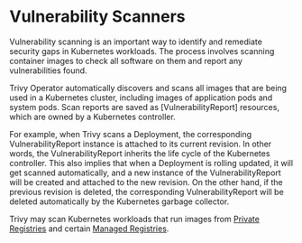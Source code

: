 # Vulnerability Scanners

Vulnerability scanning is an important way to identify and remediate security gaps in Kubernetes workloads. The
process involves scanning container images to check all software on them and report any vulnerabilities found.

Trivy Operator automatically discovers and scans all images that are being used in a Kubernetes cluster, including
images of application pods and system pods. Scan reports are saved as [VulnerabilityReport] resources, which are owned
by a Kubernetes controller.

For example, when Trivy scans a Deployment, the corresponding VulnerabilityReport instance is attached to its
current revision. In other words, the VulnerabilityReport inherits the life cycle of the Kubernetes controller. This
also implies that when a Deployment is rolling updated, it will get scanned automatically, and a new instance of the
VulnerabilityReport will be created and attached to the new revision. On the other hand, if the previous revision is
deleted, the corresponding VulnerabilityReport will be deleted automatically by the Kubernetes garbage collector.

Trivy may scan Kubernetes workloads that run images from [Private Registries] and certain [Managed Registries].

[Trivy]: ./trivy.md
[Private Registries]: ./managed-registries.md
[Managed Registries]: ./managed-registries.md
